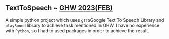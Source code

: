 ## TextToSpeech ~ [GHW 2023(FEB)](https://ghw.mlh.io)

A simple python project which uses `gTTS`Google Text To Speech Library and `playSound` library to achieve task mentioned in GHW. I have no experience with `Python`, so I had to used packages in order to achieve the result.